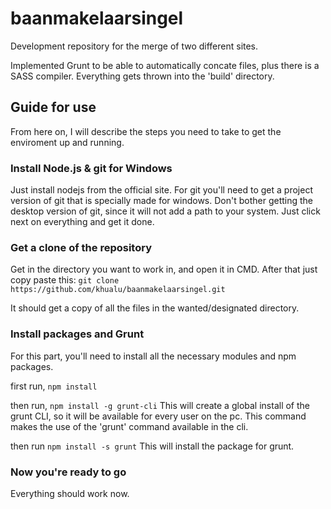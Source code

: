 # baanmakelaarsingel
Development repository for the merge of two different sites. 

Implemented Grunt to be able to automatically concate files, plus there is a SASS compiler. Everything gets thrown into the 'build' directory. 

## Guide for use
From here on, I will describe the steps you need to take to get the enviroment up and running. 

### Install Node.js & git for Windows
Just install nodejs from the official site. For git you'll need to get a project version of git that is specially made for windows. Don't bother getting the desktop version of git, since it will not add a path to your system. Just click next on everything and get it done. 

### Get a clone of the repository
Get in the directory you want to work in, and open it in CMD.
After that just copy paste this:
`git clone https://github.com/khualu/baanmakelaarsingel.git`

It should get a copy of all the files in the wanted/designated directory.

### Install packages and Grunt
For this part, you'll need to install all the necessary modules and npm packages.

first run, `npm install`

then run, `npm install -g grunt-cli`
This will create a global install of the grunt CLI, so it will be available for every user on the pc.
This command makes the use of the 'grunt' command available in the cli. 

then run `npm install -s grunt`
This will install the package for grunt.

### Now you're ready to go
Everything should work now. 

